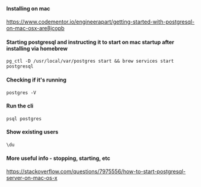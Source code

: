 #### Installing on mac
https://www.codementor.io/engineerapart/getting-started-with-postgresql-on-mac-osx-are8jcopb

#### Starting postgresql and instructing it to start on mac startup after installing via homebrew
`pg_ctl -D /usr/local/var/postgres start && brew services start postgresql`

#### Checking if it's running
`postgres -V`

#### Run the cli
`psql postgres`

#### Show existing users
`\du`

#### More useful info - stopping, starting, etc
https://stackoverflow.com/questions/7975556/how-to-start-postgresql-server-on-mac-os-x

